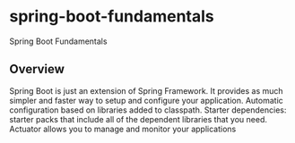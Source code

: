 # spring-boot-fundamentals
Spring Boot Fundamentals

## Overview
Spring Boot is just an extension of Spring Framework. It provides as much simpler and faster way to setup and configure 
your application. Automatic configuration based on libraries added to classpath.
Starter dependencies: starter packs that include all of the dependent libraries that you need. 
Actuator allows you to manage and monitor your applications
